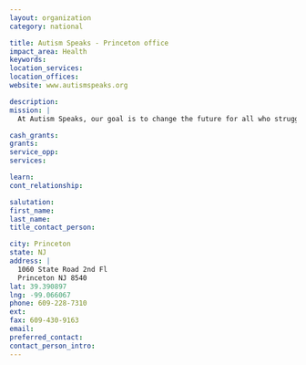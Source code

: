 ```yaml
---
layout: organization
category: national

title: Autism Speaks - Princeton office
impact_area: Health
keywords: 
location_services: 
location_offices: 
website: www.autismspeaks.org

description: 
mission: |
  At Autism Speaks, our goal is to change the future for all who struggle with autism spectrum disorders.  We are dedicated to funding global biomedical research into the causes, prevention, treatments, and cure for autism; to raising public awareness about autism and its effects on individuals, families, and society; and to bringing hope to all who deal with the hardships of this disorder. We are committed to raising the funds necessary to support these goals.

cash_grants: 
grants: 
service_opp: 
services: 

learn: 
cont_relationship: 

salutation: 
first_name: 
last_name: 
title_contact_person: 

city: Princeton
state: NJ
address: |
  1060 State Road 2nd Fl  
  Princeton NJ 8540
lat: 39.390897
lng: -99.066067
phone: 609-228-7310
ext: 
fax: 609-430-9163
email: 
preferred_contact: 
contact_person_intro: 
---
```

